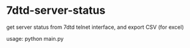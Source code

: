 # 7dtd-server-status
get server status from 7dtd telnet interface, and export CSV (for excel)

usage: python main.py
